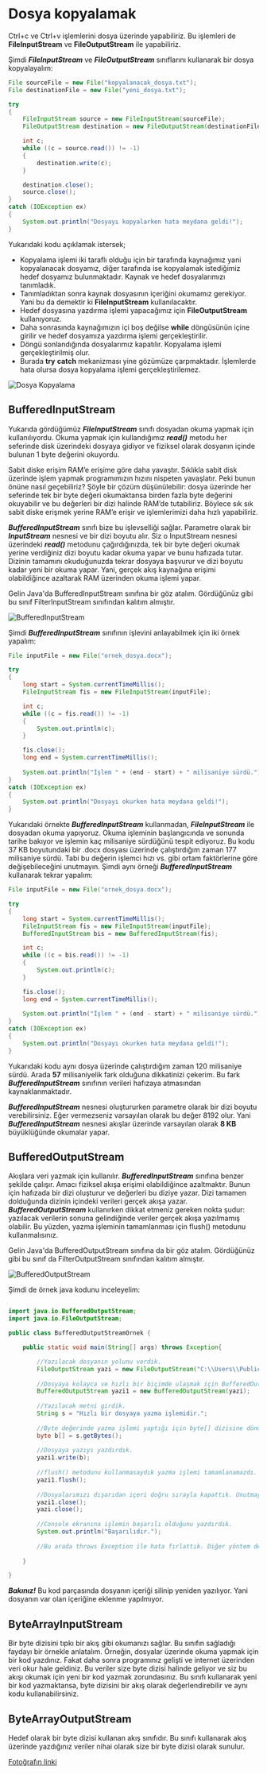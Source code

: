 # Dosya kopyalamak

Ctrl+c ve Ctrl+v işlemlerini dosya üzerinde yapabiliriz. Bu işlemleri de **FileInputStream** ve **FileOutputStream** ile yapabiliriz. 

Şimdi **_FileInputStream_** ve **_FileOutputStream_** sınıflarını kullanarak bir dosya kopyalayalım:

```java
File sourceFile = new File("kopyalanacak_dosya.txt");
File destinationFile = new File("yeni_dosya.txt");

try
{
	FileInputStream source = new FileInputStream(sourceFile);
	FileOutputStream destination = new FileOutputStream(destinationFile, false);

    int c;
	while ((c = source.read()) != -1)
	{
		destination.write(c);
	}	

    destination.close();
	source.close();
}
catch (IOException ex)
{
	System.out.println("Dosyayı kopyalarken hata meydana geldi!");
}
```
Yukarıdaki kodu açıklamak istersek;

- Kopyalama işlemi iki taraflı olduğu için bir tarafında kaynağımız yani kopyalanacak dosyamız, diğer tarafında ise kopyalamak istediğimiz hedef dosyamız bulunmaktadır. Kaynak ve hedef dosyalarımızı tanımladık. 
- Tanımladıktan sonra kaynak dosyasının içeriğini okumamız gerekiyor. Yani bu da demektir ki **FileInputStream** kullanılacaktır.
- Hedef dosyasına yazdırma işlemi yapacağımız için **FileOutputStream** kullanıyoruz.
- Daha sonrasında kaynağımızın içi boş değilse **while** döngüsünün içine girilir ve hedef dosyamıza yazdırma işlemi gerçekleştirilir.
- Döngü sonlandığında dosyalarımız kapatılır. Kopyalama işlemi gerçekleştirilmiş olur. 
- Burada **try** **catch** mekanizması yine gözümüze çarpmaktadır. İşlemlerde hata olursa dosya kopyalama işlemi gerçekleştirilemez.

![Dosya Kopyalama](figures/Dosyakopyalama.jpg)

## BufferedInputStream

Yukarıda gördüğümüz **_FileInputStream_** sınıfı dosyadan okuma yapmak için kullanılıyordu. Okuma yapmak için kullandığımız **_read()_** metodu her seferinde disk üzerindeki dosyaya gidiyor ve fiziksel olarak dosyanın içinde bulunan 1 byte değerini okuyordu.

Sabit diske erişim RAM’e erişime göre daha yavaştır. Sıklıkla sabit disk üzerinde işlem yapmak programımızın hızını nispeten yavaşlatır. Peki bunun önüne nasıl geçebiliriz? Şöyle bir çözüm düşünülebilir: dosya üzerinde her seferinde tek bir byte değeri okumaktansa birden fazla byte değerini okuyabilir ve bu değerleri bir dizi halinde RAM’de tutabiliriz. Böylece sık sık sabit diske erişmek yerine RAM’e erişir ve işlemlerimizi daha hızlı yapabiliriz.

**_BufferedInputStream_** sınıfı bize bu işlevselliği sağlar. Parametre olarak bir **_InputStream_** nesnesi ve bir dizi boyutu alır. Siz o InputStream nesnesi üzerindeki **_read()_** metodunu çağırdığınızda, tek bir byte değeri okumak yerine verdiğiniz dizi boyutu kadar okuma yapar ve bunu hafızada tutar. Dizinin tamamını okuduğunuzda tekrar dosyaya başvurur ve dizi boyutu kadar yeni bir okuma yapar. Yani, gerçek akış kaynağına erişimi olabildiğince azaltarak RAM üzerinden okuma işlemi yapar.

Gelin Java'da BufferedInputStream sınıfına bir göz atalım. Gördüğünüz gibi bu sınıf FilterInputStream sınıfından kalıtım almıştır.

![BufferedInputStream](figures/BufferedInputStream.png)

Şimdi **_BufferedInputStream_** sınıfının işlevini anlayabilmek için iki örnek yapalım:

```java
File inputFile = new File("ornek_dosya.docx");

try
{
	long start = System.currentTimeMillis();
	FileInputStream fis = new FileInputStream(inputFile);

    int c;
	while ((c = fis.read()) != -1)
	{
		System.out.println(c);
	}

    fis.close();
	long end = System.currentTimeMillis();
	
    System.out.println("İşlem " + (end - start) + " milisaniye sürdü.");
}
catch (IOException ex)
{
	System.out.println("Dosyayı okurken hata meydana geldi!");
}
```

Yukarıdaki örnekte **_BufferedInputStream_** kullanmadan, **_FileInputStream_** ile dosyadan okuma yapıyoruz. Okuma işleminin başlangıcında ve sonunda tarihe bakıyor ve işlemin kaç milisaniye sürdüğünü tespit ediyoruz. Bu kodu 37 KB boyutundaki bir .docx dosyası üzerinde çalıştırdığım zaman 177 milisaniye sürdü. Tabi bu değerin işlemci hızı vs. gibi ortam faktörlerine göre değişebileceğini unutmayın. Şimdi aynı örneği **_BufferedInputStream_** kullanarak tekrar yapalım:

```java
File inputFile = new File("ornek_dosya.docx");

try
{
	long start = System.currentTimeMillis();
	FileInputStream fis = new FileInputStream(inputFile);
	BufferedInputStream bis = new BufferedInputStream(fis);

    int c;
	while ((c = bis.read()) != -1)
	{
		System.out.println(c);
	}

    fis.close();
	long end = System.currentTimeMillis();
	
    System.out.println("İşlem " + (end - start) + " milisaniye sürdü.");
}
catch (IOException ex)
{
	System.out.println("Dosyayı okurken hata meydana geldi!");
}
```

Yukarıdaki kodu aynı dosya üzerinde çalıştırdığım zaman 120 milisaniye sürdü. Arada **57** milisaniyelik fark olduğuna dikkatinizi çekerim. Bu fark **_BufferedInputStream_** sınıfının verileri hafızaya atmasından kaynaklanmaktadır.

**_BufferedInputStream_** nesnesi oluştururken parametre olarak bir dizi boyutu verebilirsiniz. Eğer vermezseniz varsayılan olarak bu değer 8192 olur. Yani **_BufferedInputStream_** nesnesi akışlar üzerinde varsayılan olarak **8 KB** büyüklüğünde okumalar yapar.

## BufferedOutputStream

Akışlara veri yazmak için kullanılır. **_BufferedInputStream_** sınıfına benzer şekilde çalışır. Amacı fiziksel akışa erişimi olabildiğince azaltmaktır. Bunun için hafızada bir dizi oluşturur ve değerleri bu diziye yazar. Dizi tamamen dolduğunda dizinin içindeki verileri gerçek akışa yazar. **_BufferedOutputStream_** kullanırken dikkat etmeniz gereken nokta şudur: yazılacak verilerin sonuna gelindiğinde veriler gerçek akışa yazılmamış olabilir. Bu yüzden, yazma işleminin tamamlanması için flush() metodunu kullanmalısınız.

Gelin Java'da BufferedOutputStream sınıfına da bir göz atalım. Gördüğünüz gibi bu sınıf da FilterOutputStream sınıfından kalıtım almıştır.

![BufferedOutputStream](figures/BufferedOutputStream.png) 

Şimdi de örnek java kodunu inceleyelim:

```java package example;

import java.io.BufferedOutputStream;
import java.io.FileOutputStream;

public class BufferedOutputStreamOrnek {

	public static void main(String[] args) throws Exception{

		//Yazılacak dosyanın yolunu verdik.
		FileOutputStream yazi = new FileOutputStream("C:\\Users\\Public\\Documents\\test.txt");
		
		//Dosyaya kolayca ve hızlı bir biçimde ulaşmak için BufferedOutputStream'i kullandık.
		BufferedOutputStream yazi1 = new BufferedOutputStream(yazi);
		
		//Yazılacak metni girdik.
		String s = "Hızlı bir dosyaya yazma işlemidir.";
		
		//Byte değerinde yazma işlemi yaptığı için byte[] dizisine dönüştürdük.
		byte b[] = s.getBytes();
	
		//Dosyaya yazıyı yazdırdık.
		yazi1.write(b);
		
		//flush() metodunu kullanmasaydık yazma işlemi tamamlanamazdı. flush() metodunu kullanmak zorundayız.
		yazi1.flush();
		
		//Dosyalarımızı dışarıdan içeri doğru sırayla kapattık. Unutmayın dosyaları kapatmalıyız!
		yazi1.close();
		yazi.close();
		
		//Console ekranına işlemin başarılı olduğunu yazdırdık.
		System.out.println("Başarılıdır.");
		
		//Bu arada throws Exception ile hata fırlattık. Diğer yöntem de try catch mekanizmasıydı.
		
	}

}
```
***Bakınız!*** Bu kod parçasında dosyanın içeriği silinip yeniden yazılıyor. Yani dosyanın var olan içeriğine eklenme yapılmıyor.

## ByteArrayInputStream

Bir byte dizisini tıpkı bir akış gibi okumanızı sağlar. Bu sınıfın sağladığı faydayı bir örnekle anlatalım. Örneğin, dosyalar üzerinde okuma yapmak için bir kod yazdınız. Fakat daha sonra programınız gelişti ve internet üzerinden veri okur hale geldiniz. Bu veriler size byte dizisi halinde geliyor ve siz bu akışı okumak için yeni bir kod yazmak zorundasınız. Bu sınıfı kullanarak yeni bir kod yazmaktansa, byte dizisini bir akış olarak değerlendirebilir ve aynı kodu kullanabilirsiniz.

## ByteArrayOutputStream

Hedef olarak bir byte dizisi kullanan akış sınıfıdır. Bu sınıfı kullanarak akış üzerinde yazdığınız veriler nihai olarak size bir byte dizisi olarak sunulur.


[Fotoğrafın linki](https://blog.ipswitch.com/hubfs/Imported_Blog_Media/automate-file-transfers-1024x512-1.jpg)
